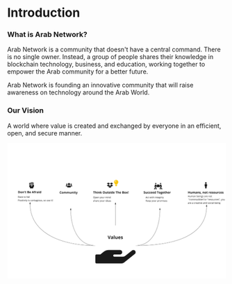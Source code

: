 # Introduction

### **What is Arab Network?**

Arab Network is a community that doesn't have a central command. There is no single owner. Instead, a group of people shares their knowledge in blockchain technology, business, and education, working together to empower the Arab community for a better future.

Arab Network is founding an innovative community that will raise awareness on technology around the Arab World.

### **Our Vision**

A world where value is created and exchanged by everyone in an efficient, open, and secure manner.

![Our Values](<../.gitbook/assets/Untitled (4).jpg>)
